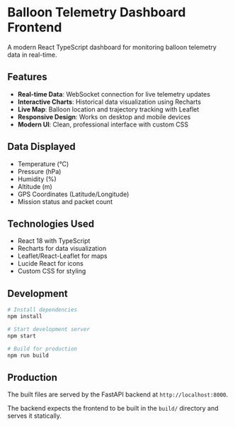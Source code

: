 # Balloon Telemetry Dashboard Frontend

A modern React TypeScript dashboard for monitoring balloon telemetry data in real-time.

## Features

- **Real-time Data**: WebSocket connection for live telemetry updates
- **Interactive Charts**: Historical data visualization using Recharts
- **Live Map**: Balloon location and trajectory tracking with Leaflet
- **Responsive Design**: Works on desktop and mobile devices
- **Modern UI**: Clean, professional interface with custom CSS

## Data Displayed

- Temperature (°C)
- Pressure (hPa)
- Humidity (%)
- Altitude (m)
- GPS Coordinates (Latitude/Longitude)
- Mission status and packet count

## Technologies Used

- React 18 with TypeScript
- Recharts for data visualization
- Leaflet/React-Leaflet for maps
- Lucide React for icons
- Custom CSS for styling

## Development

```bash
# Install dependencies
npm install

# Start development server
npm start

# Build for production
npm run build
```

## Production

The built files are served by the FastAPI backend at `http://localhost:8000`.

The backend expects the frontend to be built in the `build/` directory and serves it statically.
